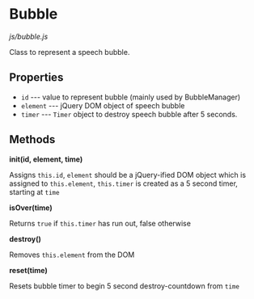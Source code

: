 Bubble
======
*js/bubble.js*

Class to represent a speech bubble.

Properties
----------
* `id` --- value to represent bubble (mainly used by BubbleManager)
* `element` --- jQuery DOM object of speech bubble
* `timer` --- `Timer` object to destroy speech bubble after 5 seconds.

Methods
-------
**init(id, element, time)**

Assigns `this.id`, `element` should be a jQuery-ified DOM object which is assigned to `this.element`, `this.timer` is created as a 5 second timer, starting at `time`

**isOver(time)**

Returns `true` if `this.timer` has run out, false otherwise

**destroy()**

Removes `this.element` from the DOM

**reset(time)**

Resets bubble timer to begin 5 second destroy-countdown from `time`